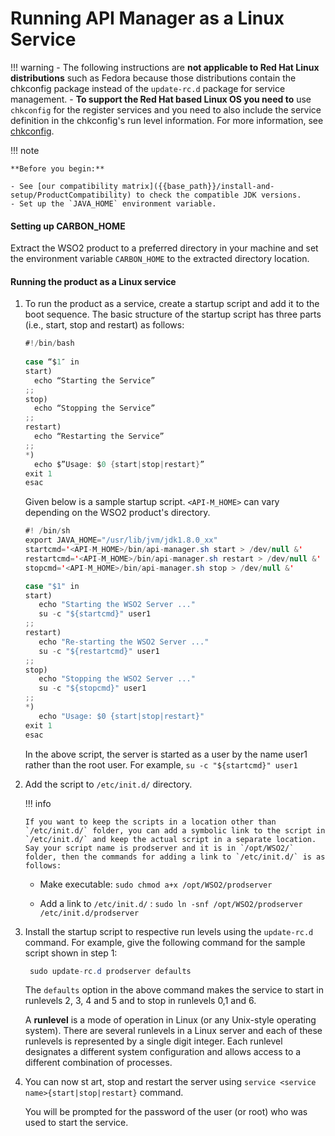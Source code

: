 # Running API Manager as a Linux Service

!!! warning
    - The following instructions are **not applicable to Red Hat Linux distributions** such as Fedora because those distributions contain the chkconfig package instead of the `update-rc.d` package for service management. 
    - **To support the Red Hat based Linux OS you need to** use `chkconfig` for the register services and you need to also include the service definition in the chkconfig's run level information. For more information, see [chkconfig](https://linux.die.net/man/8/chkconfig).

!!! note

    **Before you begin:**

    - See [our compatibility matrix]({{base_path}}/install-and-setup/ProductCompatibility) to check the compatible JDK versions. 
    - Set up the `JAVA_HOME` environment variable.

#### Setting up CARBON\_HOME

Extract the WSO2 product to a preferred directory in your machine and set the environment variable `CARBON_HOME` to the extracted directory location.

#### Running the product as a Linux service

1.  To run the product as a service, create a startup script and add it to the boot sequence. The basic structure of the startup script has three parts (i.e., start, stop and restart) as follows:

    ``` java
    #!/bin/bash
   
    case “$1″ in
    start)
      echo “Starting the Service”
    ;;
    stop)
      echo “Stopping the Service”
    ;;
    restart)
      echo “Restarting the Service”
    ;;
    *)
      echo $”Usage: $0 {start|stop|restart}”
    exit 1
    esac
    ```

    Given below is a sample startup script. `<API-M_HOME>` can vary depending on the WSO2 product's directory.

    ``` java
    #! /bin/sh
    export JAVA_HOME="/usr/lib/jvm/jdk1.8.0_xx"
    startcmd='<API-M_HOME>/bin/api-manager.sh start > /dev/null &'
    restartcmd='<API-M_HOME>/bin/api-manager.sh restart > /dev/null &'
    stopcmd='<API-M_HOME>/bin/api-manager.sh stop > /dev/null &'

    case "$1" in
    start)
       echo "Starting the WSO2 Server ..."
       su -c "${startcmd}" user1
    ;;
    restart)
       echo "Re-starting the WSO2 Server ..."
       su -c "${restartcmd}" user1
    ;;
    stop)
       echo "Stopping the WSO2 Server ..."
       su -c "${stopcmd}" user1
    ;;
    *)
       echo "Usage: $0 {start|stop|restart}"
    exit 1
    esac
    ```

    In the above script, the server is started as a user by the name user1 rather than the root user. For example, `su -c "${startcmd}" user1`

2.  Add the script to `/etc/init.d/` directory.

    !!! info

        If you want to keep the scripts in a location other than `/etc/init.d/` folder, you can add a symbolic link to the script in `/etc/init.d/` and keep the actual script in a separate location. Say your script name is prodserver and it is in `/opt/WSO2/` folder, then the commands for adding a link to `/etc/init.d/` is as follows:

    -   Make executable: `sudo chmod a+x /opt/WSO2/prodserver            `

    -   Add a link to `/etc/init.d/` : `sudo ln -snf /opt/WSO2/prodserver /etc/init.d/prodserver           `


3.  Install the startup script to respective run levels using the `update-rc.d` command. For example, give the following command for the sample script shown in step 1:

    ``` java
     sudo update-rc.d prodserver defaults 
    ```

    The `defaults` option in the above command makes the service to start in runlevels 2, 3, 4 and 5 and to stop in runlevels 0,1 and 6.

    A **runlevel** is a mode of operation in Linux (or any Unix-style operating system). There are several runlevels in a Linux server and each of these runlevels is represented by a single digit integer. Each runlevel designates a different system configuration and allows access to a different combination of processes.

4.  You can now st art, stop and restart the server using `service <service name>{start|stop|restart}` command. 

    You will be prompted for the password of the user (or root) who was used to start the service.


